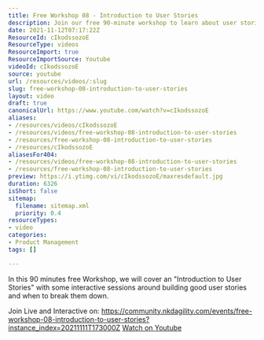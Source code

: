 ```yaml
---
title: Free Workshop 08 - Introduction to User Stories
description: Join our free 90-minute workshop to learn about user stories, including how to create and break them down effectively. Don't miss out!
date: 2021-11-12T07:17:22Z
ResourceId: cIkodssozoE
ResourceType: videos
ResourceImport: true
ResourceImportSource: Youtube
videoId: cIkodssozoE
source: youtube
url: /resources/videos/:slug
slug: free-workshop-08-introduction-to-user-stories
layout: video
draft: true
canonicalUrl: https://www.youtube.com/watch?v=cIkodssozoE
aliases:
- /resources/videos/cIkodssozoE
- /resources/videos/free-workshop-08-introduction-to-user-stories
- /resources/free-workshop-08-introduction-to-user-stories
- /resources/cIkodssozoE
aliasesFor404:
- /resources/videos/free-workshop-08-introduction-to-user-stories
- /resources/free-workshop-08-introduction-to-user-stories
preview: https://i.ytimg.com/vi/cIkodssozoE/maxresdefault.jpg
duration: 6326
isShort: false
sitemap:
  filename: sitemap.xml
  priority: 0.4
resourceTypes:
- video
categories:
- Product Management
tags: []

---
```

 In this 90 minutes free Workshop, we will cover an  "Introduction to User Stories" with some interactive sessions around building good user stories and when to break them down.

Join Live and Interactive on: 
https://community.nkdagility.com/events/free-workshop-08-introduction-to-user-stories?instance_index=20211111T173000Z 
 [Watch on Youtube](https://www.youtube.com/watch?v=cIkodssozoE)
